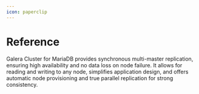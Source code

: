 ```yaml
---
icon: paperclip
---
```


# Reference

Galera Cluster for MariaDB provides synchronous multi-master replication, ensuring high availability and no data loss on node failure. It allows for reading and writing to any node, simplifies application design, and offers automatic node provisioning and true parallel replication for strong consistency.
